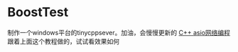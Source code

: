 ﻿# BoostTest
制作一个windows平台的tinycppsever。加油，会慢慢更新的
[C++ asio网络编程](超链接地址 "https://www.bilibili.com/video/BV1jm4y1r7AY/?spm_id_from=pageDriver&vd_source=3083729582baecf3ad2c3c52876b23aa")
跟着上面这个教程做的，试试看效果如何


